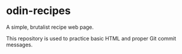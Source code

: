 # odin-recipes
A simple, brutalist recipe web page.

This repository is used to practice basic HTML
and proper Git commit messages.
